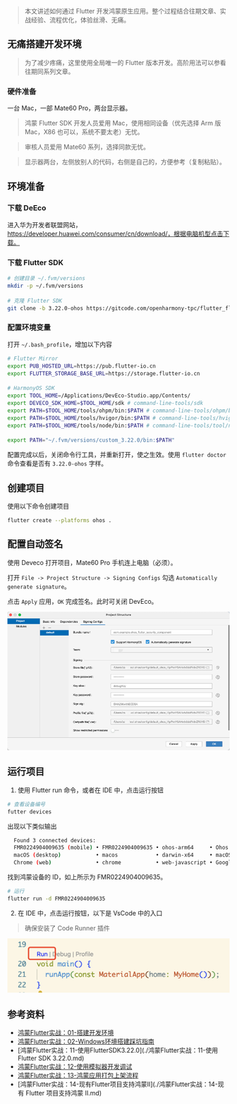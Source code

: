 > 本文讲述如何通过 Flutter 开发鸿蒙原生应用。整个过程结合往期文章、实战经验、流程优化，体验丝滑、无痛。

## 无痛搭建开发环境

> 为了减少疼痛，这里使用全局唯一的 Flutter 版本开发。高阶用法可以参看往期同系列文章。

### 硬件准备

一台 Mac，一部 Mate60 Pro，两台显示器。

> 鸿蒙 Flutter SDK 开发人员爱用 Mac，使用相同设备（优先选择 Arm 版 Mac，X86 也可以，系统不要太老）无忧。

> 审核人员爱用 Mate60 系列，选择同款无忧。

> 显示器两台，左侧放别人的代码，右侧是自己的，方便参考（复制粘贴）。

## 环境准备

### 下载 DeEco
进入华为开发者联盟网站，https://developer.huawei.com/consumer/cn/download/，根据电脑机型点击下载。

### 下载 Flutter SDK

```bash
# 创建目录 ~/.fvm/versions
mkdir -p ~/.fvm/versions

# 克隆 Flutter SDK
git clone -b 3.22.0-ohos https://gitcode.com/openharmony-tpc/flutter_flutter custom_3.22.0
```
### 配置环境变量

打开 `~/.bash_profile`，增加以下内容

```bash
# Flutter Mirror
export PUB_HOSTED_URL=https://pub.flutter-io.cn
export FLUTTER_STORAGE_BASE_URL=https://storage.flutter-io.cn

# HarmonyOS SDK
export TOOL_HOME=/Applications/DevEco-Studio.app/Contents/
export DEVECO_SDK_HOME=$TOOL_HOME/sdk # command-line-tools/sdk
export PATH=$TOOL_HOME/tools/ohpm/bin:$PATH # command-line-tools/ohpm/bin
export PATH=$TOOL_HOME/tools/hvigor/bin:$PATH # command-line-tools/hvigor/bin
export PATH=$TOOL_HOME/tools/node/bin:$PATH # command-line-tools/tool/node/bin

export PATH="~/.fvm/versions/custom_3.22.0/bin:$PATH"
```

配置完成以后，关闭命令行工具，并重新打开，使之生效。使用 `flutter doctor` 命令查看是否有 `3.22.0-ohos` 字样。

## 创建项目

使用以下命令创建项目

```bash
flutter create --platforms ohos .
```

## 配置自动签名

使用 Deveco 打开项目，Mate60 Pro 手机连上电脑（必须）。

打开 `File -> Project Structure -> Signing Configs` 勾选 `Automatically generate signature`。

点击 `Apply` 应用，`OK` 完成签名。此时可关闭 DevEco。

![alt text](image-17.png)

## 运行项目

1. 使用 Flutter run 命令，或者在 IDE 中，点击运行按钮

```bash
# 查看设备编号
futter devices
```

出现以下类似输出

```bash
  Found 3 connected devices:
  FMR0224904009635 (mobile) • FMR0224904009635 • ohos-arm64     • Ohos OpenHarmony-5.0.1.115 (API 13)
  macOS (desktop)           • macos            • darwin-x64     • macOS 14.6.1 23G93 darwin-x64
  Chrome (web)              • chrome           • web-javascript • Google Chrome 131.0.6778.108
```

找到鸿蒙设备的 ID，如上所示为 FMR0224904009635。

```bash
# 运行
flutter run -d FMR0224904009635
```

2. 在 IDE 中，点击运行按钮，以下是 VsCode 中的入口

> 确保安装了 Code Runner 插件

![alt text](image-18.png)

## 参考资料

- [鸿蒙Flutter实战：01-搭建开发环境](./鸿蒙Flutter实战：01-搭建开发环境.md)
- [鸿蒙Flutter实战：02-Windows环境搭建踩坑指南](./鸿蒙Flutter实战：02-Windows环境搭建踩坑指南.md)
- [鸿蒙Flutter实战：11-使用FlutterSDK3.22.0](./鸿蒙Flutter实战：11-使用 Flutter SDK 3.22.0.md)
- [鸿蒙Flutter实战：12-使用模拟器开发调试](./鸿蒙Flutter实战：12-使用模拟器开发调试.md)
- [鸿蒙Flutter实战：13-鸿蒙应用打包上架流程](./鸿蒙Flutter实战：13-鸿蒙应用打包上架流程.md)
- [鸿蒙Flutter实战：14-现有Flutter项目支持鸿蒙II](./鸿蒙Flutter实战：14-现有 Flutter 项目支持鸿蒙 II.md)